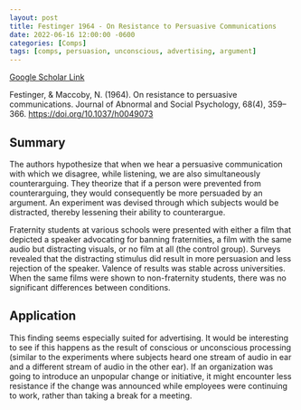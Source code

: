 ```yaml
---
layout: post
title: Festinger 1964 - On Resistance to Persuasive Communications
date: 2022-06-16 12:00:00 -0600
categories: [Comps]
tags: [comps, persuasion, unconscious, advertising, argument]
---
```

[Google Scholar Link](https://scholar.google.com/scholar?hl=en&as_sdt=0%2C45&as_vis=1&q=On+resistance+to+persuasive+communications.&btnG=)

Festinger, & Maccoby, N. (1964). On resistance to persuasive communications. Journal of Abnormal and Social Psychology, 68(4), 359–366. https://doi.org/10.1037/h0049073

## Summary
The authors hypothesize that when we hear a persuasive communication with which we disagree, while listening, we are also simultaneously counterarguing.  They theorize that if a person were prevented from counterarguing, they would consequently be more persuaded by an argument.  An experiment was devised through which subjects would be distracted, thereby lessening their ability to counterargue.

Fraternity students at various schools were presented with either a film that depicted a speaker advocating for banning fraternities, a film with the same audio but distracting visuals, or no film at all (the control group).  Surveys revealed that the distracting stimulus did result in more persuasion and less rejection of the speaker.  Valence of results was stable across universities.  When the same films were shown to non-fraternity students, there was no significant differences between conditions.

## Application
This finding seems especially suited for advertising.  It would be interesting to see if this happens as the result of conscious or unconscious processing (similar to the experiments where subjects heard one stream of audio in ear and a different stream of audio in the other ear).  If an organization was going to introduce an unpopular change or initiative, it might encounter less resistance if the change was announced while employees were continuing to work, rather than taking a break for a meeting.